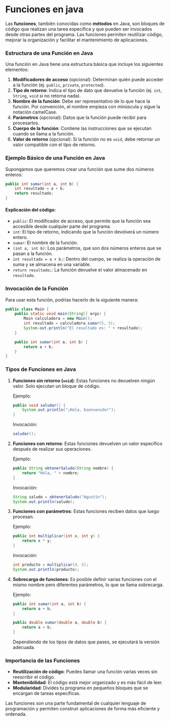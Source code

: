 # Funciones en java

Las **funciones**, también conocidas como **métodos** en Java, son bloques de código que realizan una tarea específica y que pueden ser invocados desde otras partes del programa. Las funciones permiten reutilizar código, mejorar la organización y facilitar el mantenimiento de aplicaciones.

### Estructura de una Función en Java

Una función en Java tiene una estructura básica que incluye los siguientes elementos:

1. **Modificadores de acceso** (opcional): Determinan quién puede acceder a la función (ej. `public`, `private`, `protected`).
2. **Tipo de retorno**: Indica el tipo de dato que devuelve la función (ej. `int`, `String`, `void` si no retorna nada).
3. **Nombre de la función**: Debe ser representativo de lo que hace la función. Por convención, el nombre empieza con minúscula y sigue la notación camelCase.
4. **Parámetros** (opcional): Datos que la función puede recibir para procesarlos.
5. **Cuerpo de la función**: Contiene las instrucciones que se ejecutan cuando se llama a la función.
6. **Valor de retorno** (opcional): Si la función no es `void`, debe retornar un valor compatible con el tipo de retorno.

### Ejemplo Básico de una Función en Java

Supongamos que queremos crear una función que sume dos números enteros:

```java
public int sumar(int a, int b) {
    int resultado = a + b;
    return resultado;
}
```

#### Explicación del código:

- `public`: El modificador de acceso, que permite que la función sea accesible desde cualquier parte del programa.
- `int`: El tipo de retorno, indicando que la función devolverá un número entero.
- `sumar`: El nombre de la función.
- `(int a, int b)`: Los parámetros, que son dos números enteros que se pasan a la función.
- `int resultado = a + b;`: Dentro del cuerpo, se realiza la operación de suma y se almacena en una variable.
- `return resultado;`: La función devuelve el valor almacenado en `resultado`.

### Invocación de la Función

Para usar esta función, podrías hacerlo de la siguiente manera:

```java
public class Main {
    public static void main(String[] args) {
        Main calculadora = new Main();
        int resultado = calculadora.sumar(5, 3);
        System.out.println("El resultado es: " + resultado);
    }

    public int sumar(int a, int b) {
        return a + b;
    }
}
```

### Tipos de Funciones en Java

1. **Funciones sin retorno (`void`)**:
   Estas funciones no devuelven ningún valor. Solo ejecutan un bloque de código.

   Ejemplo:

   ```java
   public void saludar() {
       System.out.println("¡Hola, bienvenido!");
   }
   ```

   Invocación:

   ```java
   saludar();
   ```

2. **Funciones con retorno**:
   Estas funciones devuelven un valor específico después de realizar sus operaciones.

   Ejemplo:

   ```java
   public String obtenerSaludo(String nombre) {
       return "Hola, " + nombre;
   }
   ```

   Invocación:

   ```java
   String saludo = obtenerSaludo("Agustín");
   System.out.println(saludo);
   ```

3. **Funciones con parámetros**:
   Estas funciones reciben datos que luego procesan.

   Ejemplo:

   ```java
   public int multiplicar(int x, int y) {
       return x * y;
   }
   ```

   Invocación:

   ```java
   int producto = multiplicar(4, 5);
   System.out.println(producto);
   ```

4. **Sobrecarga de funciones**:
   Es posible definir varias funciones con el mismo nombre pero diferentes parámetros, lo que se llama sobrecarga.

   Ejemplo:

   ```java
   public int sumar(int a, int b) {
       return a + b;
   }

   public double sumar(double a, double b) {
       return a + b;
   }
   ```

   Dependiendo de los tipos de datos que pases, se ejecutará la versión adecuada.

### Importancia de las Funciones

- **Reutilización de código**: Puedes llamar una función varias veces sin reescribir el código.
- **Mantenibilidad**: El código está mejor organizado y es más fácil de leer.
- **Modularidad**: Divides tu programa en pequeños bloques que se encargan de tareas específicas.

Las funciones son una parte fundamental de cualquier lenguaje de programación y permiten construir aplicaciones de forma más eficiente y ordenada.